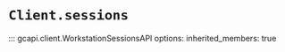 # `Client.sessions`

::: gcapi.client.WorkstationSessionsAPI
    options:
        inherited_members: true
